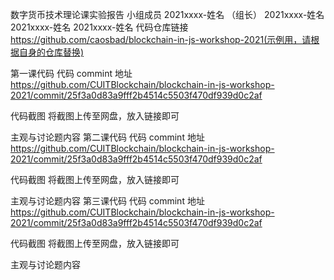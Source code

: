 数字货币技术理论课实验报告
小组成员
2021xxxx-姓名 （组长）
2021xxxx-姓名
2021xxxx-姓名
2021xxxx-姓名
代码仓库链接
https://github.com/caosbad/blockchain-in-js-workshop-2021(示例用，请根据自身的仓库替换)

第一课代码
代码 commint 地址
https://github.com/CUITBlockchain/blockchain-in-js-workshop-2021/commit/25f3a0d83a9fff2b4514c5503f470df939d0c2af

代码截图
将截图上传至网盘，放入链接即可



主观与讨论题内容
第二课代码
代码 commint 地址
https://github.com/CUITBlockchain/blockchain-in-js-workshop-2021/commit/25f3a0d83a9fff2b4514c5503f470df939d0c2af

代码截图
将截图上传至网盘，放入链接即可



主观与讨论题内容
第三课代码
代码 commint 地址
https://github.com/CUITBlockchain/blockchain-in-js-workshop-2021/commit/25f3a0d83a9fff2b4514c5503f470df939d0c2af

代码截图
将截图上传至网盘，放入链接即可



主观与讨论题内容
